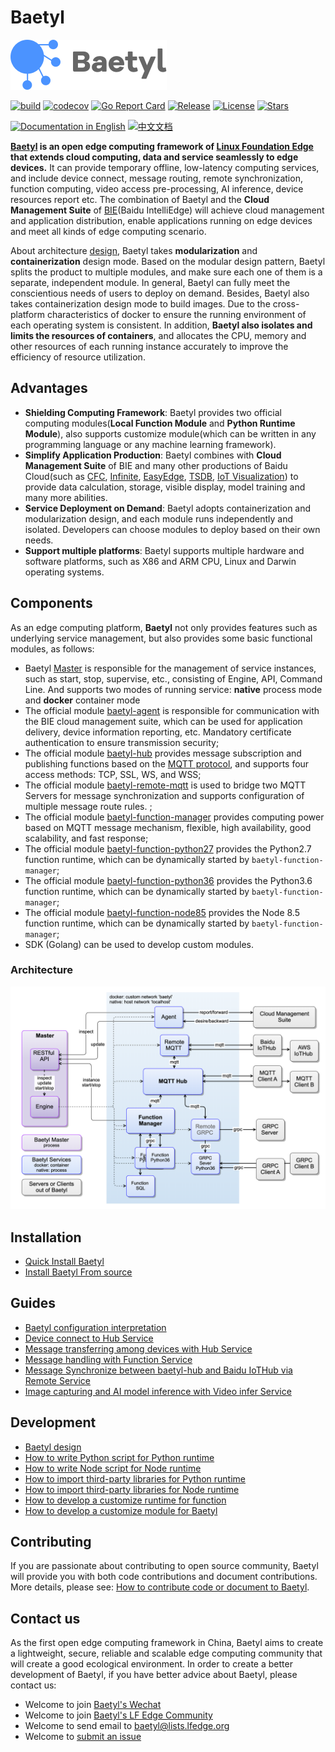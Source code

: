 # Baetyl

[![Baetyl-logo](./docs/images/logo/logo-with-name.png)](https://baetyl.io)

[![build](https://github.com/baetyl/baetyl/workflows/build/badge.svg)](https://github.com/baetyl/baetyl/actions?query=workflow%3Abuild)
[![codecov](https://codecov.io/gh/baetyl/baetyl/branch/master/graph/badge.svg)](https://codecov.io/gh/baetyl/baetyl)
[![Go Report Card](https://goreportcard.com/badge/github.com/baetyl/baetyl)](https://goreportcard.com/report/github.com/baetyl/baetyl) 
[![Release](https://img.shields.io/github/v/release/baetyl/baetyl?color=blue&label=release)](https://github.com/baetyl/baetyl/releases) 
[![License](https://img.shields.io/github/license/baetyl/baetyl?color=blue)](LICENSE) 
[![Stars](https://img.shields.io/github/stars/baetyl/baetyl?style=social)](Stars)

[![Documentation in English](https://img.shields.io/badge/docs%20in%20English-latest-brightgreen)](https://docs.baetyl.io/en/latest/) [![中文文档](https://img.shields.io/badge/%E4%B8%AD%E6%96%87%E6%96%87%E6%A1%A3-%E6%9C%80%E6%96%B0-brightgreen)](https://docs.baetyl.io/zh_CN/latest/)


**[Baetyl](https://baetyl.io) is an open edge computing framework of [Linux Foundation Edge](https://www.lfedge.org) that extends cloud computing, data and service seamlessly to edge devices.** It can provide temporary offline, low-latency computing services, and include device connect, message routing, remote synchronization, function computing, video access pre-processing, AI inference, device resources report etc. The combination of Baetyl and the **Cloud Management Suite** of [BIE](https://cloud.baidu.com/product/bie.html)(Baidu IntelliEdge) will achieve cloud management and application distribution, enable applications running on edge devices and meet all kinds of edge computing scenario.

About architecture [design](./docs/overview/Design.md), Baetyl takes **modularization** and **containerization** design mode. Based on the modular design pattern, Baetyl splits the product to multiple modules, and make sure each one of them is a separate, independent module. In general, Baetyl can fully meet the conscientious needs of users to deploy on demand. Besides, Baetyl also takes containerization design mode to build images. Due to the cross-platform characteristics of docker to ensure the running environment of each operating system is consistent. In addition, **Baetyl also isolates and limits the resources of containers**, and allocates the CPU, memory and other resources of each running instance accurately to improve the efficiency of resource utilization.

## Advantages

- **Shielding Computing Framework**: Baetyl provides two official computing modules(**Local Function Module** and **Python Runtime Module**), also supports customize module(which can be written in any programming language or any machine learning framework).
- **Simplify Application Production**: Baetyl combines with **Cloud Management Suite** of BIE and many other productions of Baidu Cloud(such as [CFC](https://cloud.baidu.com/product/cfc.html), [Infinite](https://cloud.baidu.com/product/infinite.html), [EasyEdge](https://ai.baidu.com/easyedge/home), [TSDB](https://cloud.baidu.com/product/tsdb.html), [IoT Visualization](https://cloud.baidu.com/product/iotviz.html)) to provide data calculation, storage, visible display, model training and many more abilities.
- **Service Deployment on Demand**: Baetyl adopts containerization and modularization design, and each module runs independently and isolated. Developers can choose modules to deploy based on their own needs.
- **Support multiple platforms**: Baetyl supports multiple hardware and software platforms, such as X86 and ARM CPU, Linux and Darwin operating systems.

## Components

As an edge computing platform, **Baetyl** not only provides features such as underlying service management, but also provides some basic functional modules, as follows:

- Baetyl [Master](./docs/overview/Design.md#master) is responsible for the management of service instances, such as start, stop, supervise, etc., consisting of Engine, API, Command Line. And supports two modes of running service: **native** process mode and **docker** container mode
- The official module [baetyl-agent](./docs/overview/Design.md#baetyl-agent) is responsible for communication with the BIE cloud management suite, which can be used for application delivery, device information reporting, etc. Mandatory certificate authentication to ensure transmission security;
- The official module [baetyl-hub](./docs/overview/Design.md#baetyl-hub) provides message subscription and publishing functions based on the [MQTT protocol](http://docs.oasis-open.org/mqtt/mqtt/v3.1.1/os/mqtt-v3.1.1-os.html), and supports four access methods: TCP, SSL, WS, and WSS;
- The official module [baetyl-remote-mqtt](./docs/overview/Design.md#baetyl-remote-mqtt) is used to bridge two MQTT Servers for message synchronization and supports configuration of multiple message route rules. ;
- The official module [baetyl-function-manager](./docs/overview/Design.md#baetyl-function-manager) provides computing power based on MQTT message mechanism, flexible, high availability, good scalability, and fast response;
- The official module [baetyl-function-python27](./docs/overview/Design.md#baetyl-function-python27) provides the Python2.7 function runtime, which can be dynamically started by `baetyl-function-manager`;
- The official module [baetyl-function-python36](./docs/overview/Design.md#baetyl-function-python36) provides the Python3.6 function runtime, which can be dynamically started by `baetyl-function-manager`;
- The official module [baetyl-function-node85](./docs/overview/Design.md#baetyl-function-node85) provides the Node 8.5 function runtime, which can be dynamically started by `baetyl-function-manager`;
- SDK (Golang) can be used to develop custom modules.

### Architecture

![Architecture](./docs/images/overview/design/design_overview.png)

## Installation

- [Quick Install Baetyl](https://docs.baetyl.io/en/latest/install/Quick-Install.html)
- [Install Baetyl From source](https://docs.baetyl.io/en/latest/install/Install-from-source.html)


## Guides

- [Baetyl configuration interpretation](https://docs.baetyl.io/en/latest/guides/Config-interpretation.html)
- [Device connect to Hub Service](https://docs.baetyl.io/en/latest/guides/Device-connect-to-hub-service.html)
- [Message transferring among devices with Hub Service](https://docs.baetyl.io/en/latest/guides/Message-transfer-among-devices-with-hub-service.html)
- [Message handling with Function Service](https://docs.baetyl.io/en/latest/guides/Message-handling-with-function-service.html)
- [Message Synchronize between baetyl-hub and Baidu IoTHub via Remote Service](https://docs.baetyl.io/en/latest/guides/Message-synchronize-with-iothub-through-remote-service.html)
- [Image capturing and AI model inference with Video infer Service](https://docs.baetyl.io/en/latest/guides/Image-capturing-and-AI-model-inference-with-video-infer-service.html)

## Development

- [Baetyl design](./docs/overview/Design.md)
- [How to write Python script for Python runtime](https://docs.baetyl.io/en/latest/develop/How-to-write-a-python-script-for-python-runtime.html)
- [How to write Node script for Node runtime](https://docs.baetyl.io/en/latest/develop/How-to-write-a-node-script-for-node-runtime.html)
- [How to import third-party libraries for Python runtime](https://docs.baetyl.io/en/latest/develop/How-to-import-third-party-libraries-for-python-runtime.md)
- [How to import third-party libraries for Node runtime](https://docs.baetyl.io/en/latest/develop/How-to-import-third-party-libraries-for-node-runtime.md)
- [How to develop a customize runtime for function](https://docs.baetyl.io/en/latest/develop/How-to-develop-a-customize-runtime-for-function.md)
- [How to develop a customize module for Baetyl](https://docs.baetyl.io/en/latest/develop/How-to-develop-a-customize-module.md)

## Contributing

If you are passionate about contributing to open source community, Baetyl will provide you with both code contributions and document contributions. More details, please see: [How to contribute code or document to Baetyl](./docs/overview/Contributing.md).

## Contact us

As the first open edge computing framework in China, Baetyl aims to create a lightweight, secure, reliable and scalable edge computing community that will create a good ecological environment. In order to create a better development of Baetyl, if you have better advice about Baetyl, please contact us:

- Welcome to join [Baetyl's Wechat](https://baetyl.bj.bcebos.com/Wechat/Wechat-Baetyl.png)
- Welcome to join [Baetyl's LF Edge Community](https://lists.lfedge.org/g/baetyl/topics)
- Welcome to send email to <baetyl@lists.lfedge.org>
- Welcome to [submit an issue](https://github.com/baetyl/baetyl/issues)

